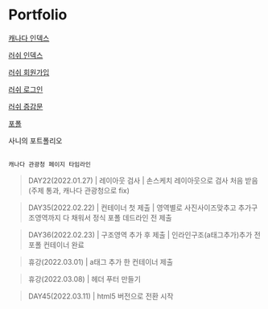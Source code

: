 
# Portfolio

[캐나다 인덱스](http://sanynote.github.io/Portfolio/canada/index.html)

[러쉬 인덱스](http://sunnyjuice94.dothome.co.kr/lush/index.php)

[러쉬 회원가입](http://sunnyjuice94.dothome.co.kr/lush/01_join_form.php)

[러쉬 로그인](http://sunnyjuice94.dothome.co.kr/lush/03_login.php)

[러쉬 증감문](http://sunnyjuice94.dothome.co.kr/lush/cal.html)

[포폴](http://sanynote.github.io/Portfolio/canada/url_all.html)



사니의 포트폴리오
```

캐나다 관광청 페이지 타임라인
```

>DAY22(2022.01.27) | 레이아웃 검사 | 손스케치 레이아웃으로 검사 처음 받음 (주제 통과, 캐나다 관광청으로 fix)

>DAY35(2022.02.22) | 컨테이너 첫 제출 | 영역별로 사진사이즈맞추고 추가구조영역까지 다 채워서 정식 포폴 데드라인 전 제출

>DAY36(2022.02.23) | 구조영역 추가 후 제출 | 인라인구조(a태그추가)추가 전 포폴 컨테이너 완료

>휴강(2022.03.01) | a태그 추가 한 컨테이너 제출

>휴강(2022.03.08) | 헤더 푸터 만들기 

>DAY45(2022.03.11) | html5 버전으로 전환 시작


